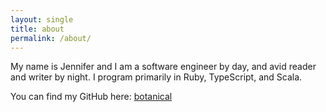 ```yaml
---
layout: single
title: about
permalink: /about/
---
```


My name is Jennifer and I am a software engineer by day, and avid reader
and writer by night. I program primarily in Ruby, TypeScript, and Scala.

You can find my GitHub here:
[botanical](https://github.com/botanical)

